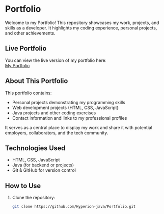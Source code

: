 # Portfolio

Welcome to my Portfolio! This repository showcases my work, projects, and skills as a developer. It highlights my coding experience, personal projects, and other achievements.

## Live Portfolio

You can view the live version of my portfolio here:  
[My Portfolio](https://hyperion-java.github.io/Shop/)

## About This Portfolio

This portfolio contains:

- Personal projects demonstrating my programming skills
- Web development projects (HTML, CSS, JavaScript)
- Java projects and other coding exercises
- Contact information and links to my professional profiles

It serves as a central place to display my work and share it with potential employers, collaborators, and the tech community.

## Technologies Used

- HTML, CSS, JavaScript
- Java (for backend or projects)
- Git & GitHub for version control

## How to Use

1. Clone the repository:
   ```bash
   git clone https://github.com/Hyperion-java/Portfolio.git
